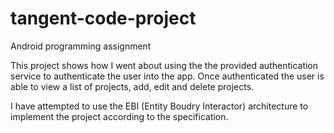 # tangent-code-project
Android programming assignment

This project shows how I went about using the the provided authentication service to authenticate the user into the app.
Once authenticated the user is able to view a list of projects, add, edit and delete projects.

I have attempted to use the EBI (Entity Boudry Interactor) architecture to implement the project according to the specification.
